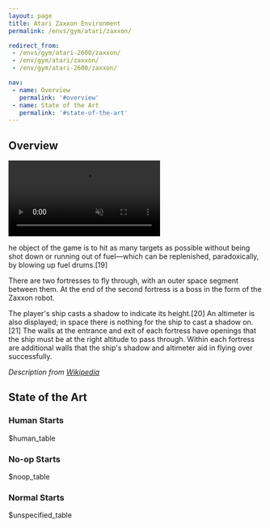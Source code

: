 ```yaml
---
layout: page
title: Atari Zaxxon Environment
permalink: /envs/gym/atari/zaxxon/

redirect_from:
 - /envs/gym/atari-2600/zaxxon/
 - /env/gym/atari/zaxxon/
 - /env/gym/atari-2600/zaxxon/

nav:
 - name: Overview
   permalink: '#overview'
 - name: State of the Art
   permalink: '#state-of-the-art'
---
```



## Overview

<video autoplay muted loop controls>
  <source src="{{ 'assets/_pages/envs/gym/atari/zaxxon.mp4' | absolute_url }}" type="video/mp4">
</video>

he object of the game is to hit as many targets as possible without being shot down or running out of fuel—which can be replenished, paradoxically, by blowing up fuel drums.[19]

There are two fortresses to fly through, with an outer space segment between them. At the end of the second fortress is a boss in the form of the Zaxxon robot.

The player's ship casts a shadow to indicate its height.[20] An altimeter is also displayed; in space there is nothing for the ship to cast a shadow on.[21] The walls at the entrance and exit of each fortress have openings that the ship must be at the right altitude to pass through. Within each fortress are additional walls that the ship's shadow and altimeter aid in flying over successfully.

*Description from [Wikipedia](https://en.wikipedia.org/wiki/Zaxxon)*


## State of the Art

### Human Starts

$human_table

### No-op Starts

$noop_table

### Normal Starts

$unspecified_table
